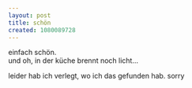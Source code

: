 ```yaml
--- 
layout: post
title: schön
created: 1080089728
---
```

einfach schön.  
und oh, in der küche brennt noch licht&#8230;

leider hab ich verlegt, wo ich das gefunden hab. sorry
